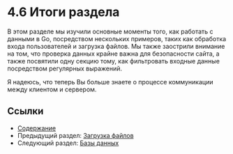 # 4.6 Итоги раздела

В этом разделе мы изучили основные моменты того, как работать с данными в Go, посредством нескольких примеров, таких как обработка входа пользователей и загрузка файлов. Мы также заострили внимание на том, что проверка данных крайне важна для безопасности сайта, а также посвятили одну секцию тому, как фильтровать входные данные посредством регулярных выражений.

Я надеюсь, что теперь Вы больше знаете о процессе коммуникации между клиентом и сервером.

## Ссылки

- [Содержание](preface.md)
- Предыдущий раздел: [Загрузка файлов](04.5.md)
- Следующий раздел: [Базы данных](05.0.md)
